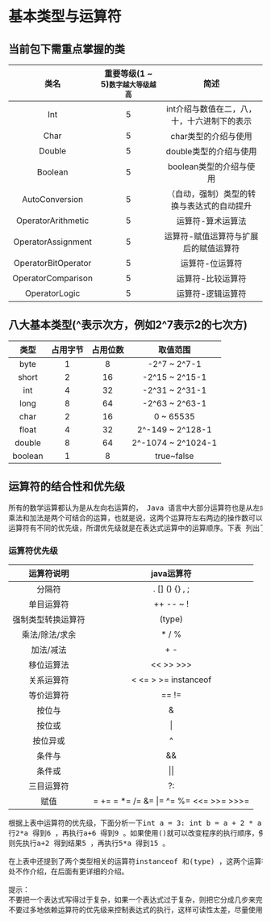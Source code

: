 # 基本类型与运算符

## 当前包下需重点掌握的类
| 类名 | 重要等级(1 ~ 5)<small>数字越大等级越高</small> | 简述 |
|:----:|:----:|:----:|
| Int | 5 | int介绍与数值在二，八，十，十六进制下的表示 |
| Char | 5 | char类型的介绍与使用 |
| Double | 5 | double类型的介绍与使用 |
| Boolean | 5 | boolean类型的介绍与使用 |
| AutoConversion | 5 | （自动，强制）类型的转换与表达式的自动提升 |
| OperatorArithmetic | 5 | 运算符-算术运算法 |
| OperatorAssignment | 5 | 运算符-赋值运算符与扩展后的赋值运算符 |
| OperatorBitOperator | 5 | 运算符-位运算符 |
| OperatorComparison | 5 | 运算符-比较运算符 |
| OperatorLogic | 5 | 运算符-逻辑运算符 |

## 八大基本类型(^表示次方，例如2^7表示2的七次方)
| 类型 | 占用字节 | 占用位数 | 取值范围 |
|:----:|:----:|:----:|:----:|
| byte | 1 | 8 | -2^7 ~ 2^7-1 |
| short | 2 | 16 | -2^15 ~ 2^15-1 |
| int | 4 | 32 | -2^31 ~ 2^31-1 |
| long | 8 | 64 | -2^63 ~ 2^63-1 |
| char | 2 | 16 | 0 ~ 65535 |
| float | 4 | 32 | 2^-149 ~ 2^128-1 |
| double | 8 | 64 | 2^-1074 ~ 2^1024-1 |
| boolean | 1 | 8 | true~false |

## 运算符的结合性和优先级
<pre>
所有的数学运算都认为是从左向右运算的， Java 语言中大部分运算符也是从左向右结合的，只有单目运算符、赋值运算符和三目运算符例外，其中，单目运算符、赋值运算符和三日运算符是从右向左结合的，也就是从右向左运算。
乘法和加法是两个可结合的运算，也就是说，这两个运算符左右两边的操作数可以互换位置而不会影响结果。
运算符有不同的优先级，所谓优先级就是在表达式运算中的运算顺序。下表 列出了包括分隔符在内的所有运算符的优先级顺序，上一行中的运算符总是优先于下一行的。
</pre>
### 运算符优先级
| 运算符说明 | java运算符 |
|:----:|:----:|
| 分隔符 | . [] () {} , ; |
| 单目运算符 | ++ -- ~ ! |
| 强制类型转换运算符 | (type) |
| 乘法/除法/求余 | * / % |
| 加法/减法 | + - |
| 移位运算法 | << >> >>> |
| 关系运算符 | < <= > >= instanceof |
| 等价运算符 | == != |
| 按位与 | & |
| 按位或 | &#124; |
| 按位异或 | ^ |
| 条件与 | && |
| 条件或 | &#124;&#124; |
| 三目运算符 | ?: |
| 赋值 | = += = *= /= &= &#124;= ^= %= <<= >>= >>>= |
<pre>
根据上表中运算符的优先级，下面分析一下int a = 3: int b = a + 2 * a 语句的执行过程。程序先执
行2*a 得到6 ，再执行a+6 得到9 。如果使用()就可以改变程序的执行顺序，例如int b = (a + 2) * a,
则先执行a+2 得到结果5 ，再执行5*a 得到15 。

在上表中还提到了两个类型相关的运算符instanceof 和(type) ，这两个运算符与类、继承有关，此
处不作介绍，在后面有更详细的介绍。

提示：
不要把一个表达式写得过于复杂，如果一个表达式过于复杂，则把它分成几步来完成;
不要过多地依赖运算符的优先级来控制表达式的执行，这样可读性太差，尽量使用()来控制表达式的执行顺序。
</pre>